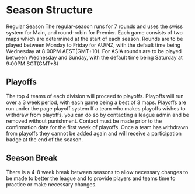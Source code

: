 # Season Structure
Regular Season
The regular-season runs for 7 rounds and uses the swiss system for Main, and round-robin for Premier. Each game consists of two maps which are determined at the start of each season.
Rounds are to be played between Monday to Friday for AU/NZ, with the default time being Wednesday at 8:00PM AEST(GMT+10). For ASIA rounds are to be played between Wednesday and Sunday, with the default time being Saturday at 9:00PM SGT(GMT+8)

## Playoffs
The top 4 teams of each division will proceed to playoffs. Playoffs will run over a 3 week period, with each game being a best of 3 maps. Playoffs are run under the page playoff system
If a team who makes playoffs wishes to withdraw from playoffs, you can do so by contacting a league admin and be removed without punishment. Contact must be made prior to the confirmation date for the first week of playoffs. Once a team has withdrawn from playoffs they cannot be added again and will receive a participation badge at the end of the season.

## Season Break
There is a 4-8 week break between seasons to allow necessary changes to be made to better the league and to provide players and teams time to practice or make necessary changes.
